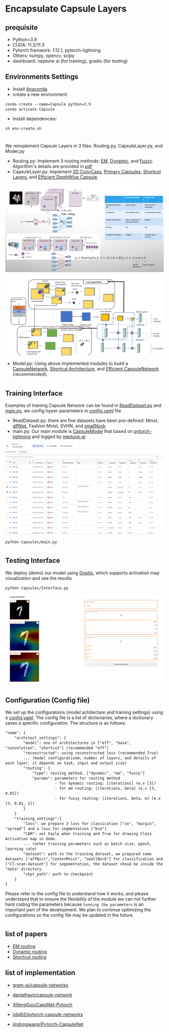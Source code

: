 # Encapsulate Capsule Layers


## prequisite
- Python=3.9
- CUDA: 11.2/11.3
- Pytorch framwork: 1.12.1, pytorch-lightning
- Others: numpy, opencv, scipy
- dashboard: neptune ai (for training), gradio (for testing)
## Environments Settings
- Install [Anaconda](https://www.anaconda.com/)
- create a new environment:
```
conda create --name=Capsule python=3.9
conda activate Capsule
```
- Install dependencies: 
```
sh env-create.sh
```
#
We reimplement Capsule Layers in 3 files: Routing.py, CapsuleLayer.py, and Model.py
- Routing.py: Implement 3 routing methods: [EM](Capsules/Routing.py#L23), [Dynamic](Capsules/Routing.py#84), and [Fuzzy](Capsules/Routing.py#L126). Algorithm's details are provided in [pdf](Algorithm.pdf)
- CapsuleLayer.py: Implement [2D ConvCaps](Capsules/CapsuleLayer.py#L70), [Primary Capsules](Capsules/CapsuleLayer.py#L29), [Shortcut Layers](Capsules/CapsuleLayer.py#L260), and [Efficient DepthWise Capsule](Capsules/CapsuleLayer.py#L319).

![alt text](image/4.png)
![alt text](image/5.png)
- Model.py: Using above implemented modules to build a [CapsuleNetwork](Capsules/Model.py#L97), [Shortcut Architecture](Capsules/Model.py#L181), and [Efficient CapsuleNetwork](Capsules/Model.py#L254) (recommended).

#
## Training Interface
Examples of training Capsule Network can be found in [ReadDataset.py](Capsules/ReadDataset.py) and [main.py](Capsules/main.py), we config hyper-parameters in [config.yaml](Capsules/config.yaml) file

- ReadDataset.py: there are five datasets have been pre-defined: Mnist, [affNist](Capsules/ReadDataset.py#L153), Fashion Mnist, SVHN, and [smallNorb](Capsules/ReadDataset.py#L14)
- main.py: Our main module is [CapsuleModel](Capsules/main.py#L80) that based on [pytorch-lightning](https://lightning.ai/pages/open-source/) and logged by [neptune-ai](https://neptune.ai/)

![alt text](image/run.png)

```
python Capsules/main.py
```
#

## Testing Interface
We deploy (demo) our model using [Gradio](https://gradio.app/), which supports  activation map visualization and see the results
```
python Capsules/Interface.py
```
![alt text](image/gradio.png)

#
## Configuration (Config file)
We set up the configurations (model achitecture and training settings) using a [config.yaml](Capsules/config.yaml). The config file is a list of dictionaries, where a dictionary saves a specific configuration. The structure is as follows:
```
"name": {
    "architect_settings": {
        "model": one of architectures in ["eff", "base", "convolution", "shortcut"] (recommended "eff")
        "reconstructed": using reconstructed loss (recommended True)
        ... (model configurationm, number of layers, and details of each layer, it depends on task, input and output size)
        "routing": {
            "type": routing method, ["dynamic", "em", "fuzzy"]
            "params": parameters for routing method
                      - for dynamic routing: [iterations] (e.x [3])
                      - for em routing: [iterations, beta] (e.x [3, 0.01])
                      - for fuzzy routing: [iterations, beta, m] (e.x [3, 0.01, 2])
        }
    }
    "training_settings":{
        "loss": we prepare 3 loss for classication ["ce", "margin", "spread"] and a loss for segmentation ["bce"]
        "CAM": set Fasle when training and True for drawing Class Activation map in demo.
        ... (other training parameters such as batch size, epoch, learning rate)
        "dataset": path to the training dataset, we prepared some datasets ["affNist","CenterMnist", "smallNorb"] for classification and ["CT-scan-dataset"] for segementation, the dataset shoud be inside the "data" directory.
        "ckpt_path": path to checkpoint
    }
}
```
Please refer to the config file to understand how it works, and please understand that to ensure the flexibility of the module we can not further hard coding the parameters because `tunning the parameters` is an important part of the development. We plan to continue optimizing the configurations so the config file may be updated in the future.

#
## list of papers
- [EM routing](https://openreview.net/pdf?id=HJWLfGWRb)
- [Dynamic routing](https://arxiv.org/pdf/1710.09829.pdf)
- [Shortcut routing](https://search.ieice.org/bin/pdf_link.php?category=A&fname=e104-a_8_1043&lang=E&year=2021)

## list of implementation
- [gram-ai/capsule-networks](https://github.com/gram-ai/capsule-networks)

- [danielhavir/capsule-network](https://github.com/danielhavir/capsule-network)

- [XifengGuo/CapsNet-Pytorch](https://github.com/XifengGuo/CapsNet-Pytorch)

- [lidq92/pytorch-capsule-networks](https://github.com/lidq92/pytorch-capsule-networks)

- [jindongwang/Pytorch-CapsuleNet](https://github.com/jindongwang/Pytorch-CapsuleNet)